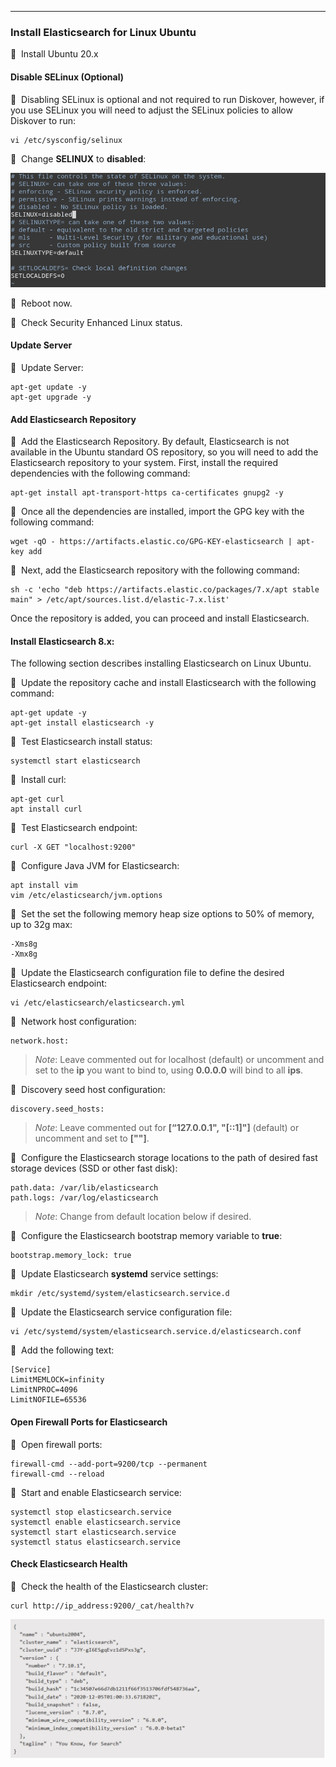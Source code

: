 ___
### Install Elasticsearch for Linux Ubuntu

🔴 &nbsp;Install Ubuntu 20.x

#### Disable SELinux (Optional)

🔴 &nbsp;Disabling SELinux is optional and not required to run Diskover, however, if you use SELinux you will need to adjust the SELinux policies to allow Diskover to run:
```
vi /etc/sysconfig/selinux
```

🔴 &nbsp;Change **SELINUX** to **disabled**:

![Image: Disable SELinux for Elasticsearch](images/image_elasticsearch_install_for_linux_ubuntu_disable_selinux.png)

🔴 &nbsp;Reboot now.

🔴 &nbsp;Check Security Enhanced Linux status.

#### Update Server

🔴 &nbsp;Update Server:
```
apt-get update -y
apt-get upgrade -y
```

#### Add Elasticsearch Repository

🔴 &nbsp;Add the Elasticsearch Repository. By default, Elasticsearch is not available in the Ubuntu standard OS repository, so you will need to add the Elasticsearch repository to your system. First, install the required dependencies with the following command:
```
apt-get install apt-transport-https ca-certificates gnupg2 -y

```

🔴 &nbsp;Once all the dependencies are installed, import the GPG key with the following command:
```
wget -qO - https://artifacts.elastic.co/GPG-KEY-elasticsearch | apt-key add
```

🔴 &nbsp;Next, add the Elasticsearch repository with the following command:

```
sh -c 'echo "deb https://artifacts.elastic.co/packages/7.x/apt stable main" > /etc/apt/sources.list.d/elastic-7.x.list'

```

Once the repository is added, you can proceed and install Elasticsearch.

#### Install Elasticsearch 8.x:

The following section describes installing Elasticsearch on Linux Ubuntu.

🔴 &nbsp;Update the repository cache and install Elasticsearch with the following command:
```
apt-get update -y
apt-get install elasticsearch -y

```

🔴 &nbsp;Test Elasticsearch install status:
```
systemctl start elasticsearch

```

🔴 &nbsp;Install curl:
```
apt-get curl
apt install curl

```

🔴 &nbsp;Test Elasticsearch endpoint:
```
curl -X GET "localhost:9200"
```

🔴 &nbsp;Configure Java JVM for Elasticsearch:
```
apt install vim
vim /etc/elasticsearch/jvm.options
```

🔴 &nbsp;Set the set the following memory heap size options to 50% of memory, up to 32g max:
```
-Xms8g
-Xmx8g
```

🔴 &nbsp;Update the Elasticsearch configuration file to define the desired Elasticsearch endpoint:
```
vi /etc/elasticsearch/elasticsearch.yml
```

🔴 &nbsp;Network host configuration:
```
network.host:
```
> _Note_: Leave commented out for localhost (default) or uncomment and set to the  **ip**  you want to bind to, using  **0.0.0.0** will bind to all  **ips**.

🔴 &nbsp;Discovery seed host configuration:
```
discovery.seed_hosts:
```

>_Note_: Leave commented out for **[“127.0.0.1", "[::1]"]** (default) or uncomment and set to **["<host ip>"]**.

🔴 &nbsp;Configure the Elasticsearch storage locations to the path of desired fast storage devices (SSD or other fast disk):
```
path.data: /var/lib/elasticsearch
path.logs: /var/log/elasticsearch
```

>_Note_: Change from default location below if desired.

🔴 &nbsp;Configure the Elasticsearch bootstrap memory variable to **true**:
```
bootstrap.memory_lock: true
```
  
🔴 &nbsp;Update Elasticsearch **systemd** service settings:
```
mkdir /etc/systemd/system/elasticsearch.service.d
```
  
🔴 &nbsp;Update the Elasticsearch service configuration file:
```
vi /etc/systemd/system/elasticsearch.service.d/elasticsearch.conf
```
  
🔴 &nbsp;Add the following text:
```
[Service]
LimitMEMLOCK=infinity
LimitNPROC=4096
LimitNOFILE=65536
```

#### Open Firewall Ports for Elasticsearch
  
🔴 &nbsp;Open firewall ports:
```
firewall-cmd --add-port=9200/tcp --permanent
firewall-cmd --reload
```

🔴 &nbsp;Start and enable Elasticsearch service:
```
systemctl stop elasticsearch.service
systemctl enable elasticsearch.service
systemctl start elasticsearch.service
systemctl status elasticsearch.service
```

#### Check Elasticsearch Health

🔴 &nbsp;Check the health of the Elasticsearch cluster:
```
curl http://ip_address:9200/_cat/health?v
```

![Image: Elasticsearch Health Check](images/image_elasticsearch_install_for_linux_ubuntu_health_check.png)
